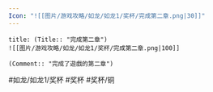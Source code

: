 ```yaml
---
Icon: "![[图片/游戏攻略/如龙/如龙1/奖杯/完成第二章.png|30]]"
---
```

```ad-common-bronze-trophy
title: (Title:: "完成第二章")
![[图片/游戏攻略/如龙/如龙1/奖杯/完成第二章.png|100]]

(Comment:: "完成了遊戲的第二章")
```

#如龙/如龙1/奖杯 #奖杯 #奖杯/铜
